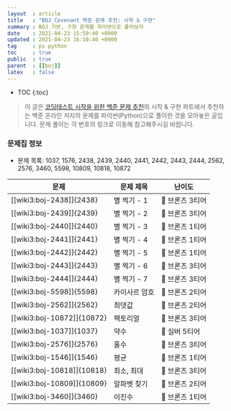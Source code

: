 ```yaml
---
layout  : article
title   : "BOJ_Covenant 백준 문제 추천: 시작 & 구현"
summary : BOJ 기본, 구현 문제를 파이썬으로 풀어보자
date    : 2021-04-23 15:59:40 +0900
updated : 2021-04-23 16:10:40 +0900
tag     : ps-python
toc     : true
public  : true
parent  : [[boj]]
latex   : false
---
```

* TOC
{:toc}

> 이 글은 [코딩테스트 시작을 위한 백준 문제 추천](https://covenant.tistory.com/234)의 시작 & 구현 파트에서 추천하는 백준 온라인 저지의 문제를 파이썬(Python)으로 풀이한 것을 모아놓은 글입니다. 문제 풀이는 각 번호의 링크로 이동해 참고해주시길 바랍니다.

### 문제집 정보

* 문제 목록: 1037, 1576, 2438, 2439, 2440, 2441, 2442, 2443, 2444, 2562, 2576, 3460, 5598, 10809, 10818, 10872

| 문제                       | 문제 제목               | 난이도          |
| -------------------------- | ----------------------- | --------------- |
| [[wiki3:boj-2438]]{2438}   | 별 찍기 - 1             | 🥉 브론즈 3티어 |
| [[wiki3:boj-2439]]{2439}   | 별 찍기 - 2             | 🥉 브론즈 3티어 |
| [[wiki3:boj-2440]]{2440}   | 별 찍기 - 3             | 🥉 브론즈 1티어 |
| [[wiki3:boj-2441]]{2441}   | 별 찍기 - 4             | 🥉 브론즈 1티어 |
| [[wiki3:boj-2442]]{2442}   | 별 찍기 - 5             | 🥉 브론즈 1티어 |
| [[wiki3:boj-2443]]{2443}   | 별 찍기 - 6             | 🥉 브론즈 3티어 |
| [[wiki3:boj-2444]]{2444}   | 별 찍기 - 7             | 🥉 브론즈 3티어 |
| [[wiki3:boj-5598]]{5598}   | 카이사르 암호           | 🥉 브론즈 2티어 |
| [[wiki3:boj-2562]]{2562}   | 최댓값                  | 🥉 브론즈 2티어 |
| [[wiki3:boj-10872]]{10872} | 팩토리얼                | 🥉 브론즈 3티어 |
| [[wiki3:boj-1037]]{1037}   | 약수                    | 🥈 실버 5티어   |
| [[wiki3:boj-2576]]{2576}   | 홀수                    | 🥉 브론즈 3티어 |
| [[wiki3:boj-1546]]{1546}   | 평균                    | 🥉 브론즈 1티어 |
| [[wiki3:boj-10818]]{10818} | 최소, 최대              | 🥉 브론즈 3티어 |
| [[wiki3:boj-10809]]{10809} | 알파벳 찾기             | 🥉 브론즈 2티어 |
| [[wiki3:boj-3460]]{3460}   | 이진수                  | 🥉 브론즈 1티어 |

